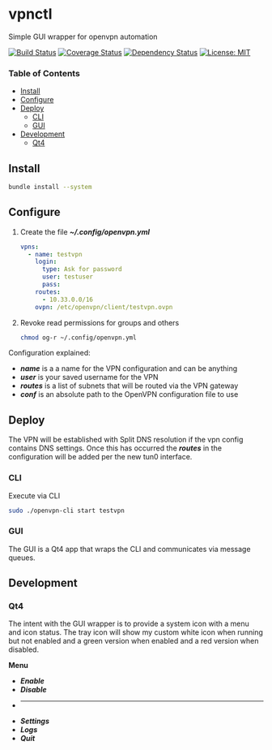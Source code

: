 # vpnctl
Simple GUI wrapper for openvpn automation

[![Build Status](https://travis-ci.org/phR0ze/vpnctl.svg)](https://travis-ci.org/phR0ze/vpnctl)
[![Coverage Status](https://coveralls.io/repos/github/phR0ze/vpnctl/badge.svg?branch=master)](https://coveralls.io/github/phR0ze/vpnctl?branch=master)
[![Dependency Status](https://beta.gemnasium.com/badges/github.com/phR0ze/vpnctl.svg)](https://beta.gemnasium.com/projects/github.com/phR0ze/vpnctl)
[![License: MIT](https://img.shields.io/badge/License-MIT-blue.svg)](https://opensource.org/licenses/MIT)

### Table of Contents
* [Install](#install)
* [Configure](#configure)
* [Deploy](#deploy)
    * [CLI](#cli)
    * [GUI](#gui)
* [Development](#development)
    * [Qt4](#qt4)

## Install <a name="install"></a>
```bash
bundle install --system
```

## Configure <a name="configure"></a>
1. Create the file ***~/.config/openvpn.yml***
    ```yaml
    vpns:
      - name: testvpn
        login:
          type: Ask for password
          user: testuser
          pass:
        routes:
          - 10.33.0.0/16
        ovpn: /etc/openvpn/client/testvpn.ovpn
    ```
2. Revoke read permissions for groups and others
    ```bash
    chmod og-r ~/.config/openvpn.yml
    ```

Configuration explained:
* ***name*** is a a name for the VPN configuration and can be anything
* ***user*** is your saved username for the VPN
* ***routes*** is a list of subnets that will be routed via the VPN gateway
* ***conf*** is an absolute path to the OpenVPN configuration file to use

## Deploy <a name="deploy"></a>
The VPN will be established with Split DNS resolution if the vpn config contains DNS settings. Once this has
occurred the ***routes*** in the configuration will be added per the new tun0 interface.

### CLI <a name="cli"></a>
Execute via CLI
```bash
sudo ./openvpn-cli start testvpn
```

### GUI <a name="gui"></a>
The GUI is a Qt4 app that wraps the CLI and communicates via message queues.

## Development <a name="development"></a>

### Qt4 <a name="qt4"></a>
The intent with the GUI wrapper is to provide a system icon with a menu and icon status. The tray
icon will show my custom white icon when running but not enabled and a green version when enabled
and a red version when disabled.

**Menu**
* ***Enable***
* ***Disable***
* --------------
* ***Settings***
* ***Logs***
* ***Quit***
